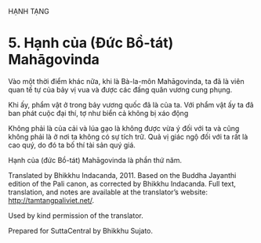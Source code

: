 HẠNH TẠNG

# 5\. Hạnh của (Đức Bồ-tát) Mahāgovinda

Vào một thời điểm khác nữa, khi là Bà-la-môn Mahāgovinda, ta đã là viên quan tế tự của bảy vị vua và được các đấng quân vương cung phụng.

Khi ấy, phẩm vật ở trong bảy vương quốc đã là của ta. Với phẩm vật ấy ta đã ban phát cuộc đại thí, tợ như biển cả không bị xáo động

Không phải là của cải và lúa gạo là không được vừa ý đối với ta và cũng không phải là ở nơi ta không có sự tích trữ. Quả vị giác ngộ đối với ta rất là cao quý, do đó ta bố thí tài sản quý giá.

Hạnh của (đức Bồ-tát) Mahāgovinda là phần thứ năm.

Translated by Bhikkhu Indacanda, 2011. Based on the Buddha Jayanthi edition of the Pali canon, as corrected by Bhikkhu Indacanda. Full text, translation, and notes are available at the translator’s website: http://tamtangpaliviet.net/.

Used by kind permission of the translator.

Prepared for SuttaCentral by Bhikkhu Sujato.